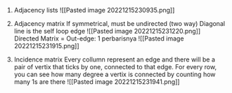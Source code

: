 1. Adjacency lists
   ![[Pasted image 20221215230935.png]]
2. Adjacency matrix
   If symmetrical, must be undirected (two way)
   Diagonal line is the self loop edge
   ![[Pasted image 20221215231220.png]]
   Directed Matrix = Out-edge: 1 perbarisnya
   ![[Pasted image 20221215231915.png]]

3. Incidence matrix
   Every collumn represent an edge and there will be a pair of vertix that ticks by one, connected to that edge. 
   For every row, you can see how many degree a vertix is connected by counting how many 1s are there
   ![[Pasted image 20221215231941.png]]